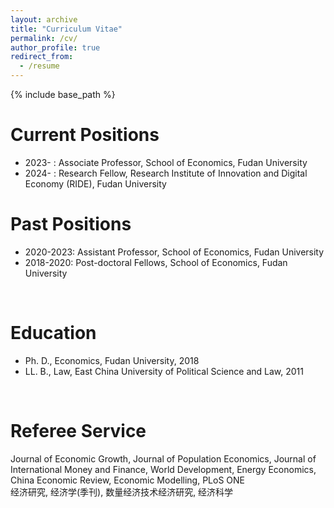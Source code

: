 ```yaml
---
layout: archive
title: "Curriculum Vitae"
permalink: /cv/
author_profile: true
redirect_from:
  - /resume
---
```


{% include base_path %}

Current Positions
======
* 2023- : Associate Professor, School of Economics, Fudan University
* 2024- : Research Fellow, Research Institute of Innovation and Digital Economy (RIDE), Fudan University

Past Positions
======
* 2020-2023: Assistant Professor, School of Economics, Fudan University
* 2018-2020: Post-doctoral Fellows, School of Economics, Fudan University

<br>

Education
======
* Ph. D., Economics, Fudan University, 2018
* LL. B., Law, East China University of Political Science and Law, 2011

<br>

Referee Service
======
Journal of Economic Growth, Journal of Population Economics, Journal of International Money and Finance, World Development, Energy Economics, China Economic Review, Economic Modelling, PLoS ONE <br>
经济研究, 经济学(季刊), 数量经济技术经济研究, 经济科学

